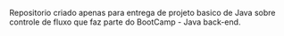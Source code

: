 Repositorio criado apenas para entrega de projeto basico de Java sobre controle de fluxo que faz parte do BootCamp - Java back-end.
